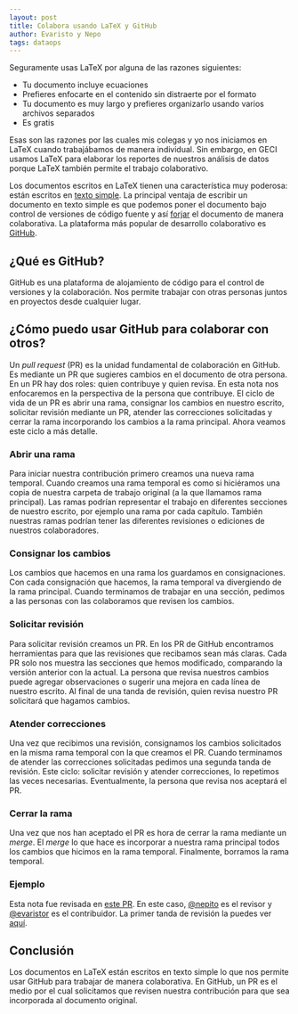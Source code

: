 ```yaml
---
layout: post
title: Colabora usando LaTeX y GitHub
author: Evaristo y Nepo
tags: dataops
---
```


Seguramente usas LaTeX por alguna de las razones siguientes:

- Tu documento incluye ecuaciones
- Prefieres enfocarte en el contenido sin distraerte por el formato
- Tu documento es muy largo y prefieres organizarlo usando varios archivos separados
- Es gratis

Esas son las razones por las cuales mis colegas y yo nos iniciamos en LaTeX cuando trabajábamos de
manera individual. Sin embargo, en GECI usamos LaTeX para elaborar los reportes de nuestros análisis
de datos porque LaTeX también permite el trabajo colaborativo.

Los documentos escritos en LaTeX tienen una característica muy poderosa: están escritos en [texto
simple](https://en.wikipedia.org/wiki/Plain_text). La principal ventaja de escribir un documento en
texto simple es que podemos poner el documento bajo control de versiones de código fuente y así
[forjar](https://en.wikipedia.org/wiki/Forge_(software)) el documento de manera colaborativa. La
plataforma más popular de desarrollo colaborativo es [GitHub](https://en.wikipedia.org/wiki/GitHub).

## ¿Qué es GitHub?

GitHub es una plataforma de alojamiento de código para el control de versiones y la colaboración.
Nos permite trabajar con otras personas juntos en proyectos desde cualquier lugar.

## ¿Cómo puedo usar GitHub para colaborar con otros?

Un _pull request_ (PR) es la unidad fundamental de colaboración en GitHub. Es mediante un PR que
sugieres cambios en el documento de otra persona. En un PR hay dos roles: quien contribuye y quien
revisa. En esta nota nos enfocaremos en la perspectiva de la persona que contribuye. El ciclo de
vida de un PR es abrir una rama, consignar los cambios en nuestro escrito, solicitar revisión
mediante un PR, atender las correcciones solicitadas y cerrar la rama incorporando los cambios a la
rama principal. Ahora veamos este ciclo a más detalle.

### Abrir una rama

Para iniciar nuestra contribución primero creamos una nueva rama temporal. Cuando creamos una rama
temporal es como si hiciéramos una copia de nuestra carpeta de trabajo original (a la que llamamos
rama principal). Las ramas podrían representar el trabajo en diferentes secciones de nuestro
escrito, por ejemplo una rama por cada capítulo. También nuestras ramas podrían tener las diferentes
revisiones o ediciones de nuestros colaboradores.

### Consignar los cambios

Los cambios que hacemos en una rama los guardamos en consignaciones. Con cada consignación que
hacemos, la rama temporal va divergiendo de la rama principal. Cuando terminamos de trabajar en una
sección, pedimos a las personas con las colaboramos que revisen los cambios.

### Solicitar revisión

Para solicitar revisión creamos un PR. En los PR de GitHub encontramos herramientas para que las
revisiones que recibamos sean más claras. Cada PR solo nos muestra las secciones que hemos
modificado, comparando la versión anterior con la actual. La persona que revisa nuestros cambios
puede agregar observaciones o sugerir una mejora en cada línea de nuestro escrito. Al final de una
tanda de revisión, quien revisa nuestro PR solicitará que hagamos cambios.

### Atender correcciones

Una vez que recibimos una revisión, consignamos los cambios solicitados en la misma rama temporal
con la que creamos el PR. Cuando terminamos de atender las correcciones solicitadas pedimos una
segunda tanda de revisión. Este ciclo: solicitar revisión y atender correcciones, lo repetimos las
veces necesarias. Eventualmente, la persona que revisa nos aceptará el PR.

### Cerrar la rama

Una vez que nos han aceptado el PR es hora de cerrar la rama mediante un _merge_. El _merge_ lo que
hace es incorporar a nuestra rama principal todos los cambios que hicimos en la rama temporal.
Finalmente, borramos la rama temporal.

### Ejemplo

Esta nota fue revisada en [este PR](https://github.com/IslasGECI/islasgeci.github.io/pull/72). En
este caso, [@nepito](https://github.com/nepito) es el revisor y
[@evaristor](https://github.com/evaristor) es el contribuidor. La primer tanda de revisión la puedes
ver [aquí](https://github.com/IslasGECI/islasgeci.github.io/pull/72#discussion_r644943765).

## Conclusión

Los documentos en LaTeX están escritos en texto simple lo que nos permite usar GitHub para trabajar
de manera colaborativa. En GitHub, un PR es el medio por el cual solicitamos que revisen nuestra
contribución para que sea incorporada al documento original.
